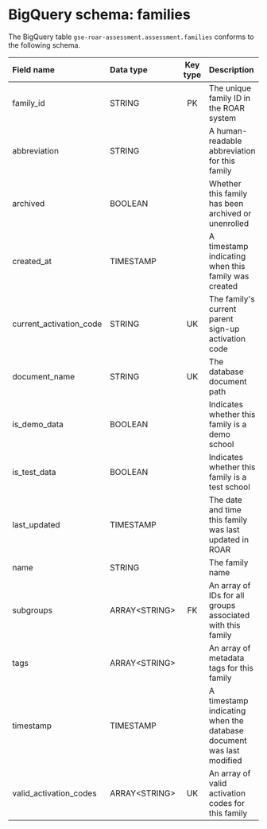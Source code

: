 # BigQuery schema: families

The BigQuery table `gse-roar-assessment.assessment.families` conforms to the following schema.

| Field name              | Data type      | Key type | Description                                                         |
| :---------------------- | :------------- | :------: | :------------------------------------------------------------------ |
| family_id               | STRING         |    PK    | The unique family ID in the ROAR system                             |
| abbreviation            | STRING         |          | A human-readable abbreviation for this family                       |
| archived                | BOOLEAN        |          | Whether this family has been archived or unenrolled                 |
| created_at              | TIMESTAMP      |          | A timestamp indicating when this family was created                 |
| current_activation_code | STRING         |    UK    | The family's current parent sign-up activation code                 |
| document_name           | STRING         |    UK    | The database document path                                          |
| is_demo_data            | BOOLEAN        |          | Indicates whether this family is a demo school                      |
| is_test_data            | BOOLEAN        |          | Indicates whether this family is a test school                      |
| last_updated            | TIMESTAMP      |          | The date and time this family was last updated in ROAR              |
| name                    | STRING         |          | The family name                                                     |
| subgroups               | ARRAY\<STRING> |    FK    | An array of IDs for all groups associated with this family          |
| tags                    | ARRAY\<STRING> |          | An array of metadata tags for this family                           |
| timestamp               | TIMESTAMP      |          | A timestamp indicating when the database document was last modified |
| valid_activation_codes  | ARRAY\<STRING> |    UK    | An array of valid activation codes for this family                  |
